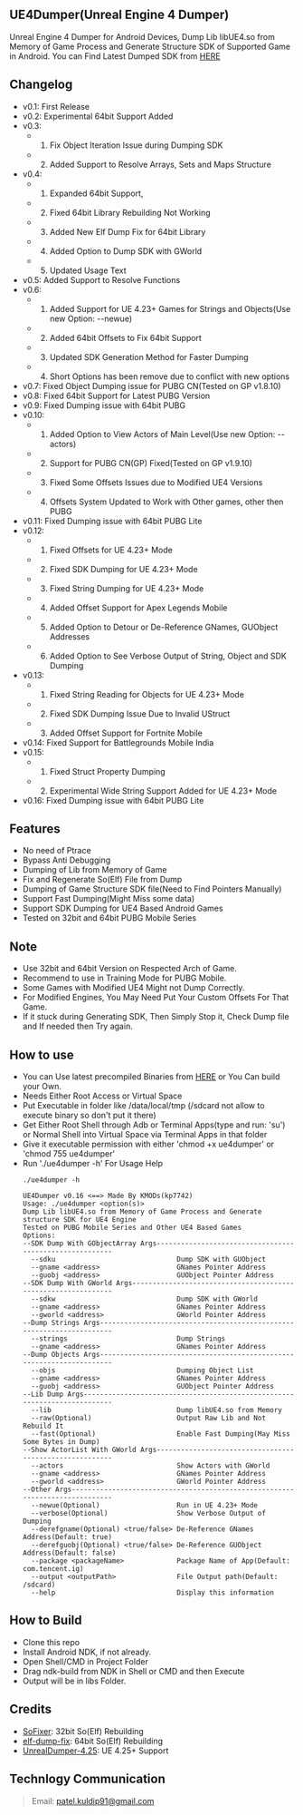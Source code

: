 ## UE4Dumper(Unreal Engine 4 Dumper)
Unreal Engine 4 Dumper for Android Devices, Dump Lib libUE4.so from Memory of Game Process and Generate Structure SDK of Supported Game in Android. You can Find Latest Dumped SDK from [HERE](https://github.com/kp7742/UE4Dumper/tree/master/SDKs/)

## Changelog
- v0.1: First Release
- v0.2: Experimental 64bit Support Added
- v0.3:
    - 1) Fix Object Iteration Issue during Dumping SDK 
    - 2) Added Support to Resolve Arrays, Sets and Maps Structure
- v0.4:
    - 1) Expanded 64bit Support,
    - 2) Fixed 64bit Library Rebuilding Not Working
    - 3) Added New Elf Dump Fix for 64bit Library
    - 4) Added Option to Dump SDK with GWorld
    - 5) Updated Usage Text
- v0.5: Added Support to Resolve Functions
- v0.6:
    - 1) Added Support for UE 4.23+ Games for Strings and Objects(Use new Option: --newue)
    - 2) Added 64bit Offsets to Fix 64bit Support
    - 3) Updated SDK Generation Method for Faster Dumping
    - 4) Short Options has been remove due to conflict with new options
- v0.7: Fixed Object Dumping issue for PUBG CN(Tested on GP v1.8.10)
- v0.8: Fixed 64bit Support for Latest PUBG Version
- v0.9: Fixed Dumping issue with 64bit PUBG
- v0.10:
    - 1) Added Option to View Actors of Main Level(Use new Option: --actors)
    - 2) Support for PUBG CN(GP) Fixed(Tested on GP v1.9.10)
    - 3) Fixed Some Offsets Issues due to Modified UE4 Versions
    - 4) Offsets System Updated to Work with Other games, other then PUBG
- v0.11: Fixed Dumping issue with 64bit PUBG Lite
- v0.12:
    - 1) Fixed Offsets for UE 4.23+ Mode
    - 2) Fixed SDK Dumping for UE 4.23+ Mode
    - 3) Fixed String Dumping for UE 4.23+ Mode
    - 4) Added Offset Support for Apex Legends Mobile
    - 5) Added Option to Detour or De-Reference GNames, GUObject Addresses
    - 6) Added Option to See Verbose Output of String, Object and SDK Dumping
- v0.13:
    - 1) Fixed String Reading for Objects for UE 4.23+ Mode
    - 2) Fixed SDK Dumping Issue Due to Invalid UStruct
    - 3) Added Offset Support for Fortnite Mobile
- v0.14: Fixed Support for Battlegrounds Mobile India
- v0.15:
    - 1) Fixed Struct Property Dumping
    - 2) Experimental Wide String Support Added for UE 4.23+ Mode
- v0.16: Fixed Dumping issue with 64bit PUBG Lite

## Features
- No need of Ptrace
- Bypass Anti Debugging
- Dumping of Lib from Memory of Game
- Fix and Regenerate So(Elf) File from Dump
- Dumping of Game Structure SDK file(Need to Find Pointers Manually)
- Support Fast Dumping(Might Miss some data)
- Support SDK Dumping for UE4 Based Android Games
- Tested on 32bit and 64bit PUBG Mobile Series

## Note
- Use 32bit and 64bit Version on Respected Arch of Game.
- Recommend to use in Training Mode for PUBG Mobile.
- Some Games with Modified UE4 Might not Dump Correctly.
- For Modified Engines, You May Need Put Your Custom Offsets For That Game.
- If it stuck during Generating SDK, Then Simply Stop it, Check Dump file and If needed then Try again.
 
## How to use
- You can Use latest precompiled Binaries from [HERE](https://github.com/kp7742/UE4Dumper/tree/master/libs/) or You Can build your Own.
- Needs Either Root Access or Virtual Space
- Put Executable in folder like /data/local/tmp (/sdcard not allow to execute binary so don't put it there)
- Get Either Root Shell through Adb or Terminal Apps(type and run: 'su') or Normal Shell into Virtual Space via Terminal Apps in that folder
- Give it executable permission with either 'chmod +x ue4dumper' or 'chmod 755 ue4dumper'
- Run './ue4dumper -h' For Usage Help
	```
    ./ue4dumper -h
	 
    UE4Dumper v0.16 <==> Made By KMODs(kp7742)
    Usage: ./ue4dumper <option(s)>
    Dump Lib libUE4.so from Memory of Game Process and Generate structure SDK for UE4 Engine
    Tested on PUBG Mobile Series and Other UE4 Based Games
    Options:
    --SDK Dump With GObjectArray Args--------------------------------------------------------
      --sdku                              Dump SDK with GUObject
      --gname <address>                   GNames Pointer Address
      --guobj <address>                   GUObject Pointer Address
    --SDK Dump With GWorld Args--------------------------------------------------------------
      --sdkw                              Dump SDK with GWorld
      --gname <address>                   GNames Pointer Address
      --gworld <address>                  GWorld Pointer Address
    --Dump Strings Args----------------------------------------------------------------------
      --strings                           Dump Strings
      --gname <address>                   GNames Pointer Address
    --Dump Objects Args----------------------------------------------------------------------
      --objs                              Dumping Object List
      --gname <address>                   GNames Pointer Address
      --guobj <address>                   GUObject Pointer Address
    --Lib Dump Args--------------------------------------------------------------------------
      --lib                               Dump libUE4.so from Memory
      --raw(Optional)                     Output Raw Lib and Not Rebuild It
      --fast(Optional)                    Enable Fast Dumping(May Miss Some Bytes in Dump)
    --Show ActorList With GWorld Args--------------------------------------------------------
      --actors                            Show Actors with GWorld
      --gname <address>                   GNames Pointer Address
      --gworld <address>                  GWorld Pointer Address
    --Other Args-----------------------------------------------------------------------------
      --newue(Optional)                   Run in UE 4.23+ Mode
      --verbose(Optional)                 Show Verbose Output of Dumping
      --derefgname(Optional) <true/false> De-Reference GNames Address(Default: true)
      --derefguobj(Optional) <true/false> De-Reference GUObject Address(Default: false)
      --package <packageName>             Package Name of App(Default: com.tencent.ig)
      --output <outputPath>               File Output path(Default: /sdcard)
      --help                              Display this information
	```
	
## How to Build
- Clone this repo
- Install Android NDK, if not already.
- Open Shell/CMD in Project Folder
- Drag ndk-build from NDK in Shell or CMD and then Execute
- Output will be in libs Folder.

## Credits
- [SoFixer](https://github.com/F8LEFT/SoFixer): 32bit So(Elf) Rebuilding
- [elf-dump-fix](https://github.com/maiyao1988/elf-dump-fix): 64bit So(Elf) Rebuilding
- [UnrealDumper-4.25](https://github.com/guttir14/UnrealDumper-4.25): UE 4.25+ Support

## Technlogy Communication
> Email: patel.kuldip91@gmail.com
